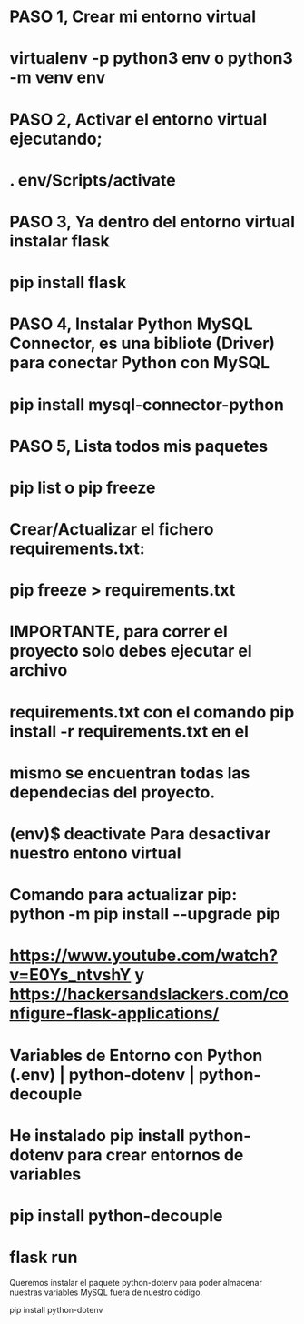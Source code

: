 # PASO 1, Crear mi entorno virtual
#  virtualenv -p python3 env o python3 -m venv env

# PASO 2, Activar el entorno virtual ejecutando;
#  . env/Scripts/activate  
 
# PASO 3, Ya dentro del entorno virtual instalar flask
#  pip install flask

# PASO 4, Instalar Python MySQL Connector, es una bibliote (Driver) para conectar Python con MySQL
# pip install mysql-connector-python

# PASO 5, Lista todos mis paquetes
# pip list  o pip freeze

# Crear/Actualizar el fichero requirements.txt:
# pip freeze > requirements.txt

# IMPORTANTE, para correr el proyecto solo debes ejecutar el archivo
# requirements.txt con el comando pip install -r requirements.txt en el 
# mismo se encuentran todas las dependecias del proyecto.

# (env)$ deactivate   Para desactivar nuestro entono virtual
 
# Comando para actualizar pip: python -m pip install --upgrade pip

# https://www.youtube.com/watch?v=E0Ys_ntvshY   y   https://hackersandslackers.com/configure-flask-applications/
# Variables de Entorno con Python (.env) | python-dotenv | python-decouple
# He instalado pip install python-dotenv  para crear entornos de variables
# pip install python-decouple


# flask run
Queremos instalar el paquete python-dotenv para poder almacenar nuestras variables MySQL fuera de nuestro código.

pip install python-dotenv